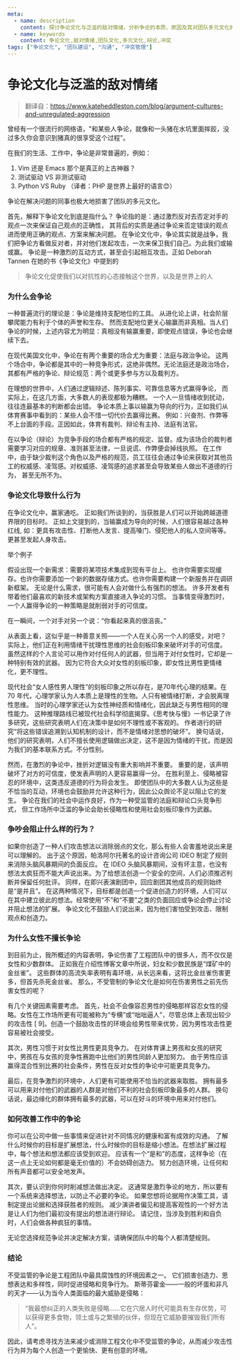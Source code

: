 ```yaml
---
meta:
  - name: description
    content: 探讨争论文化与泛滥的敌对情绪，分析争论的本质、原因及其对团队多元文化的影响
  - name: keywords
    content: 争论文化,敌对情绪,团队文化,多元文化,辩论,冲突
tags: ["争论文化", "团队建设", "沟通", "冲突管理"]
---
```


# 争论文化与泛滥的敌对情绪

> 翻译自：https://www.kateheddleston.com/blog/argument-cultures-and-unregulated-aggression

曾经有一个很流行的网络语，"和某些人争论，就像和一头猪在水坑里面摔跤，没过多久你会意识到猪真的很享受这个过程"。

在我们的生活、工作中，争论是非常普遍的，例如：

1. Vim 还是 Emacs 那个是真正的上古神器？
2. 测试驱动 VS 非测试驱动
3. Python VS Ruby （译者：PHP 是世界上最好的语言😊）

争论在解决问题的同事也极大地损害了团队的多元文化。

首先，解释下争论文化到底是指什么？
争论指的是：通过激烈反对去否定对手的观点一次来保证自己观点的正确性，
其背后的实质是通过争论来否定错误的观点进而使用正确的观点、方案来解决问题。
在争论文化中，争论其实就是战争，我们把争论方看做反对者，并对他们发起攻击，一次来保卫我们自己。为此我们或输或赢。
争论是一种激烈的互动方式，甚至会引起相互攻击。正如 Deborah Tannen 在她的书《争论文化》中提到的

> 争论文化促使我们以对抗性的心态接触这个世界，以及是世界上的人


### 为什么会争论

<ImgView title="争论文化" url="https://z.wiki/images/20220313/7a40e1c6b1b34191a43b2c7cc2073eaa.png" />


一种普遍流行的理论是：争论是维持支配地位的工具。
从进化论上讲，社会阶层攀爬能力有利于个体的声誉和生存。
然而支配地位更关心输赢而非真相。当人们争论的时候，上述内容尤为明显：真相没有输赢重要，即使观点错误，争论也会继续下去。

在现代美国文化中，争论在有两个重要的场合尤为重要：法庭与政治争论。
这两个场合中，争论都是其中的一种竞争形式，这绝非偶然。无论法庭还是政治场合，其都有严格的争论、辩论规范：两个或更多参与方以及裁判方。

在理想的世界中，人们通过逻辑辩述、陈列事实、可靠信息等方式赢得争论，
而实际上，在这几方面，大多数人的表现都极为糟糕。
一个人一旦情绪收到扰动，往往连最基本的判断都会出错。
争论本质上事以输赢为导向的行为，正如我们从体育赛事中看到的：某些人会不惜一切代价去赢得比赛。
例如：兴奋剂、作弊等不上台面的手段。正因如此，体育有裁判、辩论有主持、法庭有法官。

<ImgView title="争论文化" url="https://z.wiki/images/20220313/1d82cf939fb24992975b9c6b97ada588.png" />



在以争论（辩论）为竞争手段的场合都有严格的规定、监督。成为该场合的裁判者需要学习对应的规章、准则甚至法律，一旦说谎、作弊便会掉线执照。
在工作中，由于缺少裁判这个角色以及严格的规范，员工往往会通过争论来获取对其他员工的权威感、凌驾感。对权威感、凌驾感的追求甚至会导致某些人做出不道德的行为，
甚至无所不为。

### 争论文化导致什么行为

<ImgView title="争论文化" url="https://z.wiki/images/20220313/fcd22903cd3541dcbaad49c8b09a16f1.png" />



在争论文化中，赢家通吃。
正如我们所谈到的，当获胜是人们可以开始跨越道德界限的目标时。
正如上文提到的，当输赢成为导向的时候，人们很容易越过各种红线,
如：更具有攻击性、打断他人发言、提高嗓门、侵犯他人的私人空间等等。
更甚至发起人身攻击。

举个例子

<ImgView title="争论文化" url="https://4.z.wiki/images/20220313/8c46f7b930654a65b65d0d5703036f4f.png" />



假设出现一个新需求：需要将某项技术集成到现有平台上。
也许你需要实现缓存。也许你需要添加一个新的数据存储方式。也许你需要构建一个新服务并在调研新框架。
无论是什么需求，很可能有人会对做什么有强烈的想法。
许多开发者有带着他们最喜欢的新技术或架构方案直接进入争论的习惯。
当事情变得激烈时，一个人赢得争论的一种策略是就削弱对手的可信度。

在一瞬间，一个对手对另一个说：“你看起来真的很沮丧。”

从表面上看，这似乎是一种善意关照——一个人在关心另一个人的感受，对吧？
实际上，他们正在利用情绪干扰理性思维的社会刻板印象来破坏对手的可信度。
虽然这样的个人言论可以用作对付任何人的武器，但当用于对付女性时，它却是一种特别有效的武器。
因为它符合大众对女性的刻板印象，即女性比男性更情绪化，更不理性。

现代社会“女人感性男人理性”的刻板印象之所以存在，是70年代心理的结果。在 70 年代，心理学家认为人本质上是理性的生物。人只有被情绪打断，才会脱离理性思维。
当时的心理学家还认为女性神经质和情绪化，因此缺乏与男性相同的理性能力。
这种推理路线已被现代社会科学彻底揭穿。《思考快与慢》一书记录了许多研究，这些研究表明人们在决策中是如何不理性或不客观的。
作者进行的研究“将这些错误追溯到认知机制的设计，而不是情绪对思想的破坏”。
换句话说，他们的研究表明，人们不擅长使用逻辑做出决定，这不是因为情绪的干扰，而是因为我们的基本联系方式。不分性别。

然而，在激烈的争论中，挫折对逻辑没有重大影响并不重要。
重要的是，该声明破坏了对方的可信度，使发表声明的人更容易赢得一分。
在胜利至上、侵略被容忍的环境中，这类违反道德的行为将会发生。
即使团队中的大多数人认为这些是不恰当的互动，环境也会鼓励并允许这种行为，因此公众舆论不足以阻止它的发生。
争论在我们的社会中运作良好，作为一种受监管的法庭和辩论口头竞争形式，
但工作场所中泛滥的争论会助长侵略性和使用社会刻板印象作为武器。

### 争吵会阻止什么样的行为？

<ImgView title="争论文化" url="https://z.wiki/images/20220313/7b9fc7ea486940e3a03522c5fa58acaa.png" />


如果你创造了一种人们攻击想法以消除弱点的文化，那么有些人会害羞地说出来是可以理解的。
出于这个原因，帕洛阿尔托著名的设计咨询公司 IDEO 制定了规则来消除头脑风暴期间的负面反应。
在 IDEO 头脑风暴期间，没有坏主意，也没有想法太疯狂而不能大声说出来。为了给想法创造一个安全的空间，人们必须推迟判断并保留任何批评。
同样，在即兴表演剧团中，回应剧团其他成员的规则始终是“是并且”。
在这两种情况下，目标都是创造一个促进创造力的环境，人们可以在其中建立彼此的想法。经常使用“不”和“不要”之类的负面回应或争论会停止讨论并阻止想法的扩展。
争论文化不鼓励人们说出来，因为他们害怕受到攻击、限制观点和创造力。

### 为什么女性不擅长争论

到目前为止，我所概述的内容表明，争论伤害了工程团队中的很多人，而不仅仅是女性和少数群体。
正如我在介绍性博客文章中所说，妇女和少数民族是“煤矿中的金丝雀”。
这些群体的高流失率表明有毒环境，从长远来看，这将比金丝雀伤害更多，但首先杀死金丝雀。
那么，不受管制的争论文化是如何在伤害男性之前先伤害女性的呢？

有几个关键因素需要考虑。
首先，社会不会像容忍男性的侵略那样容忍女性的侵略。女性在工作场所更有可能被称为“专横”或“咄咄逼人”，尽管总体上表现出较少的攻击性 [ 9]。创造一个鼓励攻击性的环境会给男性带来优势，因为男性攻击性更容易被社会接受。

其次，男性习惯于对女性比男性更具竞争力。
在对体育课上男孩和女孩的研究中，男孩在与女孩的竞争性赛跑中比他们的男性同龄人更加努力。
由于男性应该赢得混合性别比赛的社会条件，男性在反对女性的争论中可能更具竞争力。

最后，在竞争激烈的环境中，人们更有可能使用不恰当的武器来取胜。
拥有最多可以用来对付他们的武器的人群是对他们不利的社会刻板印象最多的人群。
换句话说，最边缘化的群体拥有最多的武器，可以在好斗的环境中用来对付他们。

### 如何改善工作中的争论

你可以在公司中做一些事情来促进针对不同情况的健康和富有成效的沟通。
了解什么时候你的目标是扩展想法，什么时候你的目标是缩小想法。在想法扩展过程中，每个想法和想法都应该受到欢迎。
应该有一个“是和”的态度，这样争论（在这一点上无论如何都是毫无价值的）不会妨碍创造力。
努力创造环境，让任何和所有声音都可以安全地发声。


其次，要认识到你何时削减想法做出决定。
这通常是激烈争论的地方，所以要有一个系统来选择想法，以防止不必要的争论。
如果您想将论据用作决策工具，请制定提出论据和选择获胜者的规则。
减少演讲者偏见和提高客观性的一个好方法是让人们为他们最初没有提出的想法进行辩论。
请记住，当涉及到胜利和自负时，人们会做各种疯狂的事情。

无论您选择规范争论并决定解决方案，请确保团队中的每个人都清楚规则。

### 结论

不受监管的争论是工程团队中最具腐蚀性的环境因素之一。
它们损害创造力、思想表达和多样性，同时促进侵略和竞争行为。
斯蒂芬霍金——一般的坏蛋和非凡的天才——认为当今人类面临的最大威胁是侵略：

> “我最想纠正的人类失败是侵略......它在穴居人时代可能具有生存优势，可以获得更多食物，领土或与之繁殖的伙伴，但现在它威胁要摧毁我们所有人”。

因此，请考虑寻找方法来减少或消除工程文化中不受监管的争论，从而减少攻击性行为并为每个人创造一个更愉快、更有创意的环境。

